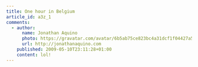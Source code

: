 ```yaml
---
title: One hour in Belgium
article_id: a3z_1
comments:
  - author:
      name: Jonathan Aquino
      photo: https://gravatar.com/avatar/6b5ab75ce823bc4a31dcf1f04427a582
      url: http://jonathanaquino.com
    published: 2009-05-10T23:11:28+01:00
    content: lol!
---
```


